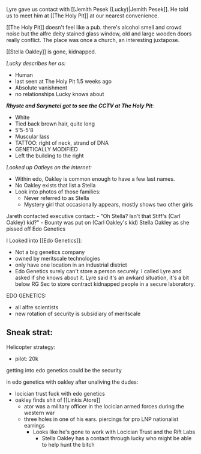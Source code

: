 Lyre gave us contact with [[Jemith Pesek (Lucky)|Jemith Pesek]]. He told us to meet him at [[The Holy Pit]] at our nearest convenience.

[[The Holy Pit]] doesn't feel like a pub. there's alcohol smell and crowd noise but the alfre deity stained glass window, old and large wooden doors really conflict. The place was once a church, an interesting juxtapose.

[[Stella Oakley]] is gone, kidnapped. 

*Lucky describes her as:*
- Human
- last seen at The Holy Pit 1.5 weeks ago
- Absolute vanishment
- no relationships Lucky knows about

***Rhyste and Sarynetei got to see the CCTV at The Holy Pit***:
- White
- Tied back brown hair, quite long
- 5'5-5'8
- Muscular lass
- TATTOO: right of neck, strand of DNA
- GENETICALLY MODIFIED
- Left the building to the right

*Looked up Oatleys on the internet:*
- Within edo, Oakley is common enough to have a few last names.
- No Oakley exists that list a Stella
- Look into photos of those families:
	- Never referred to as Stella
	- Mystery girl that occasionally appears, mostly shows two other girls

Jareth contacted executive contact:
	- "Oh Stella? Isn't that Stiff's (Carl Oakley) kid?"
	- Bounty was put on (Carl Oakley's kid) Stella Oakley as she pissed off Edo Genetics

I Looked into [[Edo Genetics]]:
 - Not a big genetics company
 - owned by meritscale technologies
 - only have one location in an industrial district
 - Edo Genetics surely can't store a person securely. I called Lyre and asked if she knows about it. Lyre said it's an awkard situation, it's a bit below RG Sec to store contract kidnapped people in a secure laboratory. 

EDO GENETICS:
 - all alfre scientists
 - new rotation of security is subsidiary of meritscale


Sneak strat:
 - 


Helicopter strategy:
 - pilot: 20k

getting into edo genetics
could be the security

in edo genetics with oakley after unaliving the dudes:
 - locician trust fuck with edo genetics
 - oakley finds shit of [[Linkis Atore]]
	 - ator was a military officer in the locician armed forces during the western war
	 - three holes in one of his ears. piercings for pro LNP nationalist earrings
		 - Looks like he's gone to work with Locician Trust and the Rift Labs
			 - Stella Oakley has a contact through lucky who might be able to help hunt the bitch